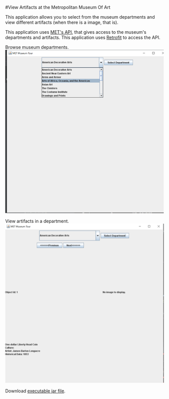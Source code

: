 #View Artifacts at the Metropolitan Museum Of Art

This application allows you to select from 
the museum departments and view different artifacts
(when there is a image, that is).

This application uses [MET's API](https://metmuseum.github.io/), 
that gives access to the museum's departments
and artifacts.
This application uses [Retrofit](https://square.github.io/retrofit/) to access the API.

 Browse museum departments.
![Alt](screenshots/metmuseum1.png "Browse museum departments")

View artifacts in a department.
![Alt](screenshots/metscreenshot2.PNG "view artifacts.")

Download [executable jar file](https://github.com/rachel613g/metmuseumvirtualtour/tree/master/build/libs "Executable jar file").
